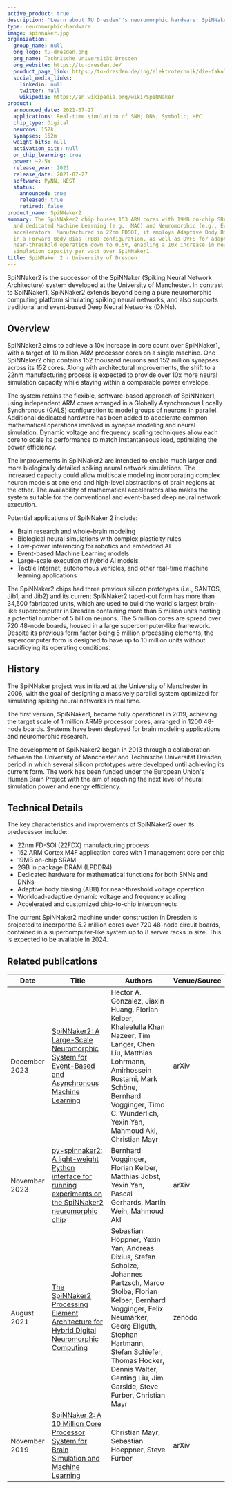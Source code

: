 ```yaml
---
active_product: true
description: 'Learn about TU Dresden''s neuromorphic hardware: SpiNNaker2'
type: neuromorphic-hardware
image: spinnaker.jpg
organization:
  group_name: null
  org_logo: tu-dresden.png
  org_name: Technische Universität Dresden
  org_website: https://tu-dresden.de/
  product_page_link: https://tu-dresden.de/ing/elektrotechnik/die-fakultaet/aktuelles/news/spinnaker2-tu-dresden-university-of-manchester-und-globalfoundries-gelingt-durchbruch-bei-ki-cloud-systemen?set_language=en
  social_media_links:
    linkedin: null
    twitter: null
    wikipedia: https://en.wikipedia.org/wiki/SpiNNaker
product:
  announced_date: 2021-07-27
  applications: Real-time simulation of SNN; DNN; Symbolic; HPC
  chip_type: Digital
  neurons: 152k
  synapses: 152m
  weight_bits: null
  activation_bits: null
  on_chip_learning: true
  power: ~2-5W
  release_year: 2021
  release_date: 2021-07-27
  software: PyNN, NEST
  status:
    announced: true
    released: true
    retired: false
product_name: SpiNNaker2
summary: The SpiNNaker2 chip houses 153 ARM cores with 19MB on-chip SRAM, 2GB DRAM,
  and dedicated Machine Learning (e.g., MAC) and Neuromorphic (e.g., Exp/Log) 
  accelerators. Manufactured in 22nm FDSOI, it employs Adaptive Body Biasing (ABB) 
  in a Forward Body Bias (FBB) configuration, as well as DVFS for adaptive 
  near-threshold operation down to 0.5V, enabling a 10x increase in neural 
  simulation capacity per watt over SpiNNaker1.
title: SpiNNaker 2 - University of Dresden
---
```


SpiNNaker2 is the successor of the SpiNNaker (Spiking Neural Network Architecture) system developed at the University of Manchester. In contrast to SpiNNaker1, SpiNNaker2 extends beyond being a pure neuromorphic computing platform simulating spiking neural networks, and also supports traditional and event-based Deep Neural Networks (DNNs). 

## Overview

SpiNNaker2 aims to achieve a 10x increase in core count over SpiNNaker1, with a target of 10 million ARM processor cores on a single machine. One SpiNNaker2 chip contains 152 thousand neurons and 152 million synapses across its 152 cores. Along with architectural improvements, the shift to a 22nm manufacturing process is expected to provide over 10x more neural simulation capacity while staying within a comparable power envelope.

The system retains the flexible, software-based approach of SpiNNaker1, using independent ARM cores arranged in a Globally Asynchronous Locally Synchronous (GALS) configuration to model groups of neurons in parallel. Additional dedicated hardware has been added to accelerate common mathematical operations involved in synapse modeling and neural simulation. Dynamic voltage and frequency scaling techniques allow each core to scale its performance to match instantaneous load, optimizing the power efficiency.

The improvements in SpiNNaker2 are intended to enable much larger and more biologically detailed spiking neural network simulations. The increased capacity could allow multiscale modeling incorporating complex neuron models at one end and high-level abstractions of brain regions at the other. The availability of mathematical accelerators also makes the system suitable for the conventional and event-based deep neural network execution.

Potential applications of SpiNNaker 2 include:

- Brain research and whole-brain modeling
- Biological neural simulations with complex plasticity rules
- Low-power inferencing for robotics and embedded AI
- Event-based Machine Learning models
- Large-scale execution of hybrid AI models 
- Tactile Internet, autonomous vehicles, and other real-time machine learning applications

The SpiNNaker2 chips had three previous silicon prototypes (i.e., SANTOS, Jib1, and Jib2) and its current SpiNNaker2 taped-out form has more than 34,500 fabricated units, which are used to build the world's largest brain-like supercomputer in Dresden containing more than 5 million units hosting a potential number of 5 billion neurons. The 5 million cores are spread over 720 48-node boards, housed in a large supercomputer-like framework. Despite its previous form factor being 5 million processing elements, the supercomputer form is designed to have up to 10 million units without sacrificying its operating conditions.

## History

The SpiNNaker project was initiated at the University of Manchester in 2006, with the goal of designing a massively parallel system optimized for simulating spiking neural networks in real time. 

The first version, SpiNNaker1, became fully operational in 2019, achieving the target scale of 1 million ARM9 processor cores, arranged in 1200 48-node boards. Systems have been deployed for brain modeling applications and neuromorphic research.

The development of SpiNNaker2 began in 2013 through a collaboration between the University of Manchester and Technische Universität Dresden, period in which several silicon prototypes were developed until achieving its current form. The work has been funded under the European Union's Human Brain Project with the aim of reaching the next level of neural simulation power and energy efficiency.

## Technical Details

The key characteristics and improvements of SpiNNaker2 over its predecessor include:

- 22nm FD-SOI (22FDX) manufacturing process
- 152 ARM Cortex M4F application cores with 1 management core per chip 
- 19MB on-chip SRAM
- 2GB in package DRAM (LPDDR4)  
- Dedicated hardware for mathematical functions for both SNNs and DNNs
- Adaptive body biasing (ABB) for near-threshold voltage operation
- Workload-adaptive dynamic voltage and frequency scaling
- Accelerated and customized chip-to-chip interconnects

The current SpiNNaker2 machine under construction in Dresden is projected to incorporate 5.2 million cores over 720 48-node circuit boards, contained in a supercomputer-like system up to 8 server racks in size. This is expected to be available in 2024. 

## Related publications
| Date | Title | Authors  | Venue/Source |
|------|-------|----------|------------- |
| December 2023 | [SpiNNaker2: A Large-Scale Neuromorphic System for Event-Based and Asynchronous Machine Learning](https://arxiv.org/abs/2401.04491) | Hector A. Gonzalez, Jiaxin Huang, Florian Kelber, Khaleelulla Khan Nazeer, Tim Langer, Chen Liu, Matthias Lohrmann, Amirhossein Rostami, Mark Schöne, Bernhard Vogginger, Timo C. Wunderlich, Yexin Yan, Mahmoud Akl, Christian Mayr |  arXiv |
| November 2023 | [py-spinnaker2: A light-weight Python interface for running experiments on the SpiNNaker2 neuromorphic chip]([https://arxiv.org/abs/2401.04491](https://zenodo.org/records/10202110)) | Bernhard Vogginger, Florian Kelber, Matthias Jobst, Yexin Yan, Pascal Gerhards, Martin Weih, Mahmoud Akl |  arXiv |
| August 2021 | [The SpiNNaker2 Processing Element Architecture for Hybrid Digital Neuromorphic Computing](https://arxiv.org/abs/2103.08392) | Sebastian Höppner, Yexin Yan, Andreas Dixius, Stefan Scholze, Johannes Partzsch, Marco Stolba, Florian Kelber, Bernhard Vogginger, Felix Neumärker, Georg Ellguth, Stephan Hartmann, Stefan Schiefer, Thomas Hocker, Dennis Walter, Genting Liu, Jim Garside, Steve Furber, Christian Mayr |  zenodo |
| November 2019 | [SpiNNaker 2: A 10 Million Core Processor System for Brain Simulation and Machine Learning](https://arxiv.org/abs/1911.02385) | Christian Mayr, Sebastian Hoeppner, Steve Furber |  arXiv |

